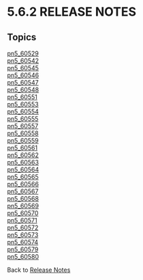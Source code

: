 # 5.6.2 RELEASE NOTES

<PageHeader />

## Topics

[pn5_60529](./../5.6.1-release-notes/pn5_60529)  
[pn5_60542](./pn5_60542)  
[pn5_60545](./pn5_60545)  
[pn5_60546](./pn5_60546)  
[pn5_60547](./pn5_60547)  
[pn5_60548](./pn5_60548)  
[pn5_60551](./pn5_60551)  
[pn5_60553](./pn5_60553)  
[pn5_60554](./pn5_60554)  
[pn5_60555](./pn5_60555)  
[pn5_60557](./pn5_60557)  
[pn5_60558](./pn5_60558)  
[pn5_60559](./pn5_60559)  
[pn5_60561](./pn5_60561)  
[pn5_60562](./pn5_60562)  
[pn5_60563](./pn5_60563)  
[pn5_60564](./pn5_60564)  
[pn5_60565](./pn5_60565)  
[pn5_60566](./pn5_60566)  
[pn5_60567](./pn5_60567)  
[pn5_60568](./pn5_60568)  
[pn5_60569](./pn5_60569)  
[pn5_60570](./pn5_60570)  
[pn5_60571](./pn5_60571)  
[pn5_60572](./pn5_60572)  
[pn5_60573](./pn5_60573)  
[pn5_60574](./pn5_60574)  
[pn5_60579](./pn5_60579)  
[pn5_60580](./pn5_60580)  

Back to [Release Notes](./../README.md)

  
<PageFooter />
